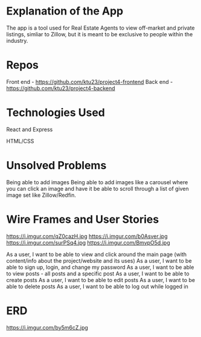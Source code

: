 # Explanation of the App

The app is a tool used for Real Estate Agents to view off-market and private listings, simliar to Zillow, but it is meant to be exclusive to people within the industry.

# Repos

Front end - https://github.com/ktu23/project4-frontend
Back end - https://github.com/ktu23/project4-backend

# Technologies Used

React and Express

HTML/CSS

# Unsolved Problems
Being able to add images
Being able to add images like a carousel where you can click an image and have it be able to scroll through a list of given image set like Zillow/Redfin.

# Wire Frames and User Stories
https://i.imgur.com/qZ0cazH.jpg
https://i.imgur.com/b0Asver.jpg
https://i.imgur.com/surPSq4.jpg
https://i.imgur.com/BmvpO5d.jpg

As a user, I want to be able to view and click around the main page (with content/info about the project/website and its uses)
As a user, I want to be able to sign up, login, and change my password
As a user, I want to be able to view posts - all posts and a specific post
As a user, I want to be able to create posts
As a user, I want to be able to edit posts
As a user, I want to be able to delete posts
As a user, I want to be able to log out while logged in

# ERD

https://i.imgur.com/by5m6cZ.jpg
